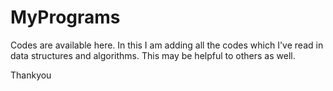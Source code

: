 # MyPrograms
Codes are available here.
In this I am adding all the codes which I've read in data structures and algorithms.
This may be helpful to others as well.

Thankyou
